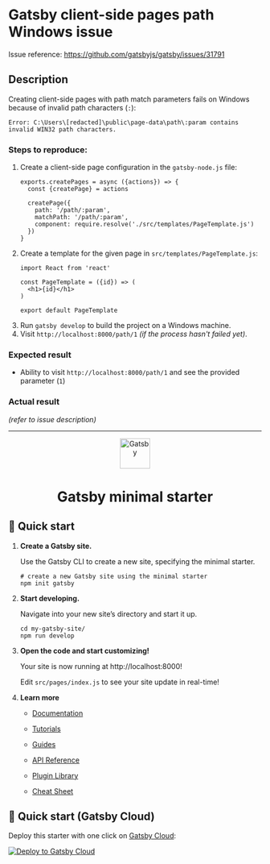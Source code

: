 # Gatsby client-side pages path Windows issue

Issue reference: https://github.com/gatsbyjs/gatsby/issues/31791

## Description
Creating client-side pages with path match parameters fails on Windows because of invalid path characters (`:`):
```
Error: C:\Users\[redacted]\public\page-data\path\:param contains invalid WIN32 path characters.
```

### Steps to reproduce:

1. Create a client-side page configuration in the `gatsby-node.js` file:
    ```
    exports.createPages = async ({actions}) => {
      const {createPage} = actions

      createPage({
        path: '/path/:param',
        matchPath: '/path/:param',
        component: require.resolve('./src/templates/PageTemplate.js')
      })
    }
    ```
2. Create a template for the given page in `src/templates/PageTemplate.js`:
    ```
    import React from 'react'

    const PageTemplate = ({id}) => (
      <h1>{id}</h1>
    )

    export default PageTemplate
    ```
3. Run `gatsby develop` to build the project on a Windows machine.
4. Visit `http://localhost:8000/path/1` *(if the process hasn't failed yet)*.

### Expected result
- Ability to visit `http://localhost:8000/path/1` and see the provided parameter (`1`)

### Actual result
*(refer to issue description)*

<hr />

<p align="center">
  <a href="https://www.gatsbyjs.com/?utm_source=starter&utm_medium=readme&utm_campaign=minimal-starter">
    <img alt="Gatsby" src="https://www.gatsbyjs.com/Gatsby-Monogram.svg" width="60" />
  </a>
</p>
<h1 align="center">
  Gatsby minimal starter
</h1>

## 🚀 Quick start

1.  **Create a Gatsby site.**

    Use the Gatsby CLI to create a new site, specifying the minimal starter.

    ```shell
    # create a new Gatsby site using the minimal starter
    npm init gatsby
    ```

2.  **Start developing.**

    Navigate into your new site’s directory and start it up.

    ```shell
    cd my-gatsby-site/
    npm run develop
    ```

3.  **Open the code and start customizing!**

    Your site is now running at http://localhost:8000!

    Edit `src/pages/index.js` to see your site update in real-time!

4.  **Learn more**

    - [Documentation](https://www.gatsbyjs.com/docs/?utm_source=starter&utm_medium=readme&utm_campaign=minimal-starter)

    - [Tutorials](https://www.gatsbyjs.com/tutorial/?utm_source=starter&utm_medium=readme&utm_campaign=minimal-starter)

    - [Guides](https://www.gatsbyjs.com/tutorial/?utm_source=starter&utm_medium=readme&utm_campaign=minimal-starter)

    - [API Reference](https://www.gatsbyjs.com/docs/api-reference/?utm_source=starter&utm_medium=readme&utm_campaign=minimal-starter)

    - [Plugin Library](https://www.gatsbyjs.com/plugins?utm_source=starter&utm_medium=readme&utm_campaign=minimal-starter)

    - [Cheat Sheet](https://www.gatsbyjs.com/docs/cheat-sheet/?utm_source=starter&utm_medium=readme&utm_campaign=minimal-starter)

## 🚀 Quick start (Gatsby Cloud)

Deploy this starter with one click on [Gatsby Cloud](https://www.gatsbyjs.com/cloud/):

[<img src="https://www.gatsbyjs.com/deploynow.svg" alt="Deploy to Gatsby Cloud">](https://www.gatsbyjs.com/dashboard/deploynow?url=https://github.com/gatsbyjs/gatsby-starter-minimal)
